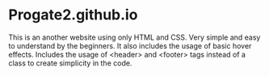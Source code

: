 # Progate2.github.io
This is an another website using only HTML and CSS. Very simple and easy to understand by the beginners. It also includes the usage of basic hover effects. Includes the usage of &lt;header> and &lt;footer> tags instead of a class to create simplicity in the code. 

